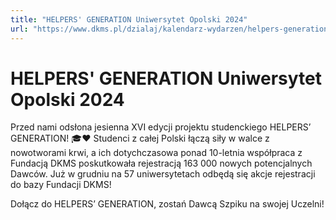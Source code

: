 ```yaml
---
title: "HELPERS' GENERATION Uniwersytet Opolski 2024"
url: "https://www.dkms.pl/dzialaj/kalendarz-wydarzen/helpers-generation-uniwersytet-opolski3-zima2024"
---
```


# HELPERS' GENERATION Uniwersytet Opolski 2024

Przed nami odsłona jesienna XVI edycji projektu studenckiego HELPERS’ GENERATION! 🎓❤️ Studenci z całej Polski łączą siły w walce z nowotworami krwi, a ich dotychczasowa ponad 10\-letnia współpraca z Fundacją DKMS poskutkowała rejestracją 163 000 nowych potencjalnych Dawców. Już w grudniu na 57 uniwersytetach odbędą się akcje rejestracji do bazy Fundacji DKMS!


Dołącz do HELPERS’ GENERATION, zostań Dawcą Szpiku na swojej Uczelni!


